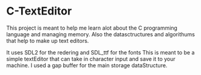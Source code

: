 
# C-TextEditor
This project is meant to help me learn alot about the C programming language and managing memory. Also the datasctructures and algorithums that help to make up text editors.

It uses SDL2 for the redering and SDL_ttf for the fonts
This is meant to be a simple textEditor that can take in character input and save it to your machine.
I used a gap buffer for the main storage dataStructure.
